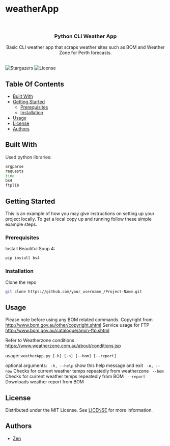 # weatherApp

<br/>
<p align="center">
  <h3 align="center">Python CLI Weather App</h3>

  <p align="center">
    Basic CLI weather app that scraps weather sites such as BOM and Weather Zone for Perth forecasts.
    <br/>
    <br/>
  </p>
</p>

![Stargazers](https://img.shields.io/github/stars/zen-coder-bit/weatherApp?style=social) ![License](https://img.shields.io/github/license/zen-coder-bit/weatherApp) 

## Table Of Contents

* [Built With](#built-with)
* [Getting Started](#getting-started)
  * [Prerequisites](#prerequisites)
  * [Installation](#installation)
* [Usage](#usage)
* [License](#license)
* [Authors](#authors)


## Built With

Used python libraries:
 ```sh
argparse
requests
time
bs4
ftplib
```


## Getting Started

This is an example of how you may give instructions on setting up your project locally.
To get a local copy up and running follow these simple example steps.

### Prerequisites

Install Beautiful Soup 4:
 ```sh
pip install bs4 
```


### Installation

Clone the repo

```sh
git clone https://github.com/your_username_/Project-Name.git
```

## Usage
Please note before using any BOM related commands.
Copyright from http://www.bom.gov.au/other/copyright.shtml
Service usage for FTP http://www.bom.gov.au/catalogue/anon-ftp.shtml
  
Refer to Weatherzone conditions
https://www.weatherzone.com.au/about/conditions.jsp



usage: ```weatherApp.py [-h] [-n] [--bom] [--report]```

optional arguments:
 ``` -h, --help```  show this help message and exit
 ``` -n, --now```   Checks for current weather temps repeatedly from weatherzone
``` --bom```    Checks for current weather temps repeatedly from BOM
``` --report```    Downloads weather report from BOM

## License

Distributed under the MIT License. See [LICENSE](https://github.com/zen-coder-bit/weatherApp/blob/main/LICENSE.md) for more information.

## Authors

* [Zen](https://github.com/zen-coder-bit)




